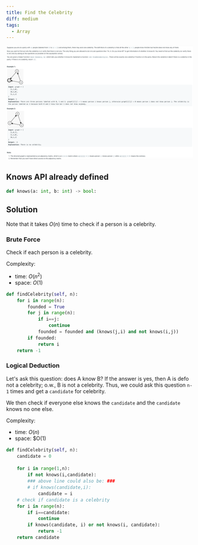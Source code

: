 ```yaml
---
title: Find the Celebrity
diff: medium
tags:
  - Array
---
```


<img class="medium-zoom" src="/algo/find-the-celebrity.png" alt="https://leetcode.com/problems/find-the-celebrity">

## Knows API already defined

```py
def knows(a: int, b: int) -> bool:
```

## Solution

Note that it takes $O(n)$ time to check if a person is a celebrity.

### Brute Force

Check if each person is a celebrity.

Complexity:

- time: $O(n^2)$
- space: $O(1)$

```py
def findCelebrity(self, n):
    for i in range(n):
        founded = True
        for j in range(n):
            if i==j:
                continue
            founded = founded and (knows(j,i) and not knows(i,j))
        if founded:
            return i
    return -1
```

### Logical Deduction

Let's ask this question: does A know B? If the answer is yes, then A is defo not a celebrity; o.w., B is not a celebrity. Thus, we could ask this question `n-1` times and get a `candidate` for celebrity.

We then check if everyone else knows the `candidate` and the `candidate` knows no one else.

Complexity:

- time: $O(n)$
- space: \$O(1)

```py
def findCelebrity(self, n):
    candidate = 0

    for i in range(1,n):
        if not knows(i,candidate):
        ### above line could also be: ###
        # if knows(candidate,i):
            candidate = i
    # check if candidate is a celebrity
    for i in range(n):
        if i==candidate:
            continue
        if knows(candidate, i) or not knows(i, candidate):
            return -1
    return candidate
```
